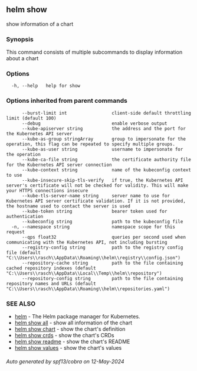 ## helm show

show information of a chart

### Synopsis


This command consists of multiple subcommands to display information about a chart


### Options

```
  -h, --help   help for show
```

### Options inherited from parent commands

```
      --burst-limit int                 client-side default throttling limit (default 100)
      --debug                           enable verbose output
      --kube-apiserver string           the address and the port for the Kubernetes API server
      --kube-as-group stringArray       group to impersonate for the operation, this flag can be repeated to specify multiple groups.
      --kube-as-user string             username to impersonate for the operation
      --kube-ca-file string             the certificate authority file for the Kubernetes API server connection
      --kube-context string             name of the kubeconfig context to use
      --kube-insecure-skip-tls-verify   if true, the Kubernetes API server's certificate will not be checked for validity. This will make your HTTPS connections insecure
      --kube-tls-server-name string     server name to use for Kubernetes API server certificate validation. If it is not provided, the hostname used to contact the server is used
      --kube-token string               bearer token used for authentication
      --kubeconfig string               path to the kubeconfig file
  -n, --namespace string                namespace scope for this request
      --qps float32                     queries per second used when communicating with the Kubernetes API, not including bursting
      --registry-config string          path to the registry config file (default "C:\\Users\\rasch\\AppData\\Roaming\\helm\\registry\\config.json")
      --repository-cache string         path to the file containing cached repository indexes (default "C:\\Users\\rasch\\AppData\\Local\\Temp\\helm\\repository")
      --repository-config string        path to the file containing repository names and URLs (default "C:\\Users\\rasch\\AppData\\Roaming\\helm\\repositories.yaml")
```

### SEE ALSO

* [helm](helm.md)	 - The Helm package manager for Kubernetes.
* [helm show all](helm_show_all.md)	 - show all information of the chart
* [helm show chart](helm_show_chart.md)	 - show the chart's definition
* [helm show crds](helm_show_crds.md)	 - show the chart's CRDs
* [helm show readme](helm_show_readme.md)	 - show the chart's README
* [helm show values](helm_show_values.md)	 - show the chart's values

###### Auto generated by spf13/cobra on 12-May-2024
